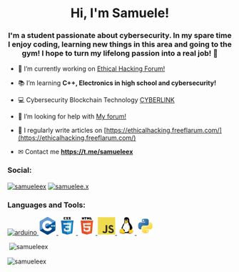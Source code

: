 <h1 align="center">Hi, I'm Samuele!</h1>
<h3 align="center">I'm a student passionate about cybersecurity. In my spare time I enjoy coding, learning new things in this area and going to the gym! I hope to turn my lifelong passion into a real job! 🤞</h3>

- 🔭 I’m currently working on [Ethical Hacking Forum!](https://ethicalhacking.freeflarum.com/)

- 📚 I’m learning **C++, Electronics in high school and cybersecurity!**

- 💻 Cybersecurity Blockchain Technology [CYBERLINK](https://www.cyberlink.finance/)

- 🤝 I’m looking for help with [My forum!](https://ethicalhacking.freeflarum.com/)

- 📝 I regularly write articles on [https://ethicalhacking.freeflarum.com/](https://ethicalhacking.freeflarum.com/)

- ✉ Contact me **https://t.me/samueleex**

<h3 align="left">Social:</h3>
<p align="left">
<a href="https://linkedin.com/in/samueleex" target="blank"><img align="center" src="https://raw.githubusercontent.com/rahuldkjain/github-profile-readme-generator/master/src/images/icons/Social/linked-in-alt.svg" alt="samueleex" height="30" width="40" /></a>
<a href="https://instagram.com/samuelee.x" target="blank"><img align="center" src="https://raw.githubusercontent.com/rahuldkjain/github-profile-readme-generator/master/src/images/icons/Social/instagram.svg" alt="samuelee.x" height="30" width="40" /></a>
</p>

<h3 align="left">Languages and Tools:</h3>
<p align="left"> <a href="https://www.arduino.cc/" target="_blank" rel="noreferrer"> <img src="https://cdn.worldvectorlogo.com/logos/arduino-1.svg" alt="arduino" width="40" height="40"/> </a> <a href="https://www.w3schools.com/cpp/" target="_blank" rel="noreferrer"> <img src="https://raw.githubusercontent.com/devicons/devicon/master/icons/cplusplus/cplusplus-original.svg" alt="cplusplus" width="40" height="40"/> </a> <a href="https://www.w3schools.com/css/" target="_blank" rel="noreferrer"> <img src="https://raw.githubusercontent.com/devicons/devicon/master/icons/css3/css3-original-wordmark.svg" alt="css3" width="40" height="40"/> </a> <a href="https://www.w3.org/html/" target="_blank" rel="noreferrer"> <img src="https://raw.githubusercontent.com/devicons/devicon/master/icons/html5/html5-original-wordmark.svg" alt="html5" width="40" height="40"/> </a> <a href="https://developer.mozilla.org/en-US/docs/Web/JavaScript" target="_blank" rel="noreferrer"> <img src="https://raw.githubusercontent.com/devicons/devicon/master/icons/javascript/javascript-original.svg" alt="javascript" width="40" height="40"/> </a> <a href="https://www.linux.org/" target="_blank" rel="noreferrer"> <img src="https://raw.githubusercontent.com/devicons/devicon/master/icons/linux/linux-original.svg" alt="linux" width="40" height="40"/> </a> <a href="https://www.python.org" target="_blank" rel="noreferrer"> <img src="https://raw.githubusercontent.com/devicons/devicon/master/icons/python/python-original.svg" alt="python" width="40" height="40"/> </a> </p>

<p>&nbsp;<img align="center" src="https://github-readme-stats.vercel.app/api?username=samueleex&show_icons=true&theme=dracula&locale=en" alt="samueleex" /></p>

<p><img align="center" src="https://github-readme-streak-stats.herokuapp.com/?user=samueleex&theme=dark" alt="samueleex" /></p>
